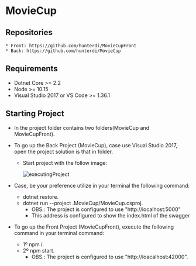 # MovieCup

## Repositories
    * Front: https://github.com/hunterdi/MovieCupFront
    * Back: https://github.com/hunterdi/MovieCup
    
## Requirements
* Dotnet Core >= 2.2
* Node >= 10.15
* Visual Studio 2017 or VS Code >= 1.36.1

## Starting Project
* In the project folder contains two folders(MovieCup and MovieCupFront).
* To go up the Back Project (MovieCup), case use Visual Studio 2017, open the project solution is that in folder.
    * Start project with the follow image:

        ![executingProject](ConfigurationToOpen.png)
    
* Case, be your preference utilize in your terminal the following command:
    * dotnet restore.
    * dotnet run --project .MovieCup/MovieCup.csproj.
        * OBS.: The project is configured to use "http://localhost:5000"
        * This address is configured to show the index.html of the swagger

* To go up the Front Project (MovieCupFront), execute the following command in your terminal command:
    * 1º npm i.
    * 2º npm start.
        * OBS.: The project is configured to use "http://loacalhost:42000".
